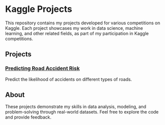 # Kaggle Projects

This repository contains my projects developed for various competitions on Kaggle. Each project showcases my work in data science, machine learning, and other related fields, as part of my participation in Kaggle competitions.

## Projects

### [Predicting Road Accident Risk](https://github.com/tapheret2/Kaggle-Projects/tree/main/Predicting%20Road%20Accident%20Risk)
Predict the likelihood of accidents on different types of roads.

## About

These projects demonstrate my skills in data analysis, modeling, and problem-solving through real-world datasets. Feel free to explore the code and provide feedback.
